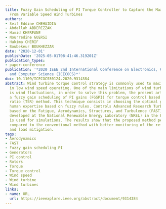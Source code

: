 ```yaml
---
title: Fuzzy Gain Scheduling of PI Torque Controller to Capture the Maximum Power
  From Variable Speed Wind Turbines
authors:
- Seif Eddine CHEHAIDIA
- Abdallah ABDEREZZAK
- Hamid KHERFANE
- Nourredine GUERSI
- Hakima CHERIF
- Boubekeur BOUKHEZZAR
date: '2020-12-01'
publishDate: '2025-05-01T08:41:46.319201Z'
publication_types:
- paper-conference
publication: '*2020 IEEE 2nd International Conference on Electronics, Control, Optimization
  and Computer Science (ICECOCS)*'
doi: 10.1109/ICECOCS50124.2020.9314384
abstract: Wind turbine torque control strategy is commonly used to maximize energy
  in low wind speed operating. One of the main limitations of wind turbine control
  is wind fluctuations, in order to solve this problem, the present article represents
  a fuzzy gain scheduling of PI gains (FGSPI) for torque control based on tip-speed
  ratio (TSR) method. This technique consists in choosing the optimal gains by using
  human expertise based on fuzzy rules. Controls Advanced Research Turbine (CART)
  based on the Fatigue, Aerodynamics, Structures, and Turbulence (FAST) simulator
  developed at the National Renewable Energy Laboratory (NREL) in the United States
  is used for simulations. The results show that the proposed method performs well
  compared to the conventional method with better monitoring of the reference speed
  and load mitigation.
tags:
- Aerodynamics
- FAST
- Fuzzy gain scheduling PI
- Generators
- PI control
- Rotors
- Torque
- Torque control
- Wind speed
- Wind turbine
- Wind turbines
links:
- name: URL
  url: https://ieeexplore.ieee.org/abstract/document/9314384
---
```

